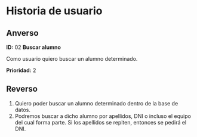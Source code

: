# Historia de usuario

## Anverso

**ID:** 02 **Buscar alumno**

Como usuario quiero buscar un alumno determinado.

**Prioridad:** 2

## Reverso

1. Quiero poder buscar un alumno determinado dentro de la base de datos.
2. Podremos buscar a dicho alumno por apellidos, DNI o incluso el equipo del cual forma parte. Si los apellidos se repiten, entonces se pedirá el DNI.
